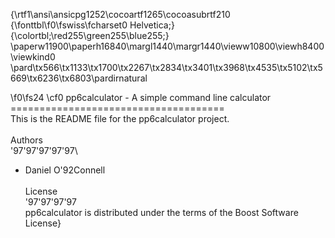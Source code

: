 {\rtf1\ansi\ansicpg1252\cocoartf1265\cocoasubrtf210
{\fonttbl\f0\fswiss\fcharset0 Helvetica;}
{\colortbl;\red255\green255\blue255;}
\paperw11900\paperh16840\margl1440\margr1440\vieww10800\viewh8400\viewkind0
\pard\tx566\tx1133\tx1700\tx2267\tx2834\tx3401\tx3968\tx4535\tx5102\tx5669\tx6236\tx6803\pardirnatural

\f0\fs24 \cf0 pp6calculator - A simple command line calculator\
=====================================\
This is the README file for the pp6calculator project.\
\
Authors\
\'97\'97\'97\'97\'97\
- Daniel O\'92Connell\
\
License\
\'97\'97\'97\'97\
pp6calculator is distributed under the terms of the Boost Software License}